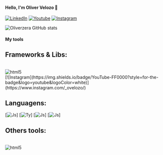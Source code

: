 
#### Hello, I'm Oliver Velozo 👋

[![LinkedIn](https://img.shields.io/badge/LinkedIn-0077B5?style=for-the-badge&logo=linkedin&logoColor=white)](https://www.linkedin.com/in/oliver-ferreira-velozo-de-oliveira-b40702213/)
[![Youtube](https://img.shields.io/badge/Instagram-E4405F?style=for-the-badge&logo=instagram&logoColor=white)](https://www.youtube.com/@o_velozo)
[![Instagram](https://img.shields.io/badge/YouTube-FF0000?style=for-the-badge&logo=youtube&logoColor=white)](https://www.instagram.com/_ovelozo/)

![Oliverzera GitHub stats](https://github-readme-stats.vercel.app/api?username=Oliverzera&show_icons=true&theme=dracula)

#### My tools

## Frameworks & Libs:

<div style="display: inline_block"><br/>
  <img align="center" alt="html5" src="https://img.shields.io/badge/HTML5-E34F26?style=for-the-badge&logo=html5&logoColor=white"/>
</div>
[![Instagram](https://img.shields.io/badge/YouTube-FF0000?style=for-the-badge&logo=youtube&logoColor=white)](https://www.instagram.com/_ovelozo/)

## Languagens:

[![Js](https://img.shields.io/badge/JavaScript-F7DF1E?style=for-the-badge&logo=javascript&logoColor=black)]
[![Ty](https://img.shields.io/badge/TypeScript-007ACC?style=for-the-badge&logo=typescript&logoColor=white)]
[![Js](https://img.shields.io/badge/Python-14354C?style=for-the-badge&logo=python&logoColor=white)]
[![Js](https://img.shields.io/badge/Dart-0175C2?style=for-the-badge&logo=dart&logoColor=white)]

## Others tools:

<div style="display: inline_block"><br/>
  <img align="center" alt="html5" src="https://img.shields.io/badge/HTML5-E34F26?style=for-the-badge&logo=html5&logoColor=white"/>
</div>



